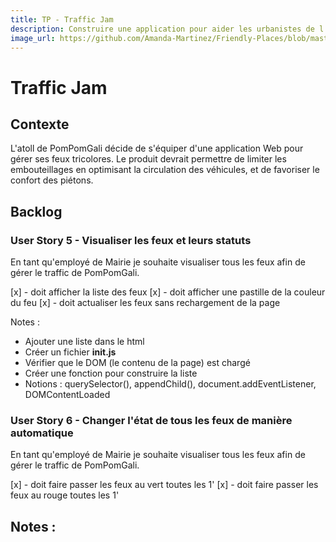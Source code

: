 ```yaml
---
title: TP - Traffic Jam
description: Construire une application pour aider les urbanistes de l'atoll de [PomPomGalli](https://www.youtube.com/watch?time_continue=7&v=UmFERtl-o8E) à gérer la circulation des véhicules et des piétons.
image_url: https://github.com/Amanda-Martinez/Friendly-Places/blob/master/fiches/img/kata.jpg?raw=true
---
```


# Traffic Jam

## Contexte
L'atoll de PomPomGali décide de s'équiper d'une application Web pour gérer ses feux tricolores. Le produit devrait permettre de limiter les embouteillages en optimisant la circulation des véhicules, et de favoriser le confort des piétons.

## Backlog

### User Story 5 - Visualiser les feux et leurs statuts

En tant qu'employé de Mairie je souhaite visualiser tous les feux afin de gérer le traffic de PomPomGali.

[x] - doit afficher la liste des feux
[x] - doit afficher une pastille de la couleur du feu
[x] - doit actualiser les feux sans rechargement de la page

Notes :
- Ajouter une liste dans le html
- Créer un fichier **init.js**
- Vérifier que le DOM (le contenu de la page) est chargé
- Créer une fonction pour construire la liste
- Notions : querySelector(), appendChild(), document.addEventListener, DOMContentLoaded


### User Story 6 - Changer l'état de tous les feux de manière automatique

En tant qu'employé de Mairie je souhaite visualiser tous les feux afin de gérer le traffic de PomPomGali.

[x] - doit faire passer les feux au vert toutes les 1'
[x] - doit faire passer les feux au rouge toutes les 1'

Notes :
- 


